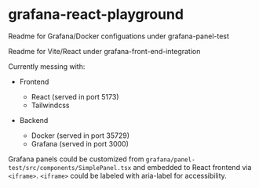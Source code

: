 # grafana-react-playground

Readme for Grafana/Docker configuations under grafana-panel-test

Readme for Vite/React under grafana-front-end-integration

Currently messing with:

- Frontend

  - React (served in port 5173)
  - Tailwindcss

- Backend

  - Docker (served in port 35729)
  - Grafana (served in port 3000)

Grafana panels could be customized from `grafana/panel-test/src/components/SimplePanel.tsx` and embedded to React frontend via `<iframe>`. `<iframe>` could be labeled with aria-label for accessibility.
